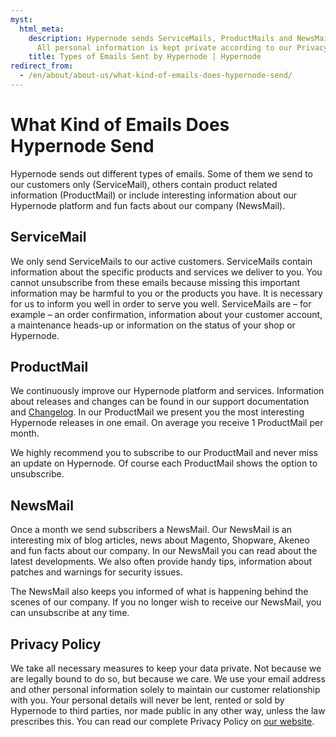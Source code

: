 ```yaml
---
myst:
  html_meta:
    description: Hypernode sends ServiceMails, ProductMails and NewsMails to customers.
      All personal information is kept private according to our Privacy Policy.
    title: Types of Emails Sent by Hypernode | Hypernode
redirect_from:
  - /en/about/about-us/what-kind-of-emails-does-hypernode-send/
---
```


<!-- source: https://support.hypernode.com/en/about/about-us/what-kind-of-emails-does-hypernode-send/ -->

# What Kind of Emails Does Hypernode Send

Hypernode sends out different types of emails. Some of them we send to our customers only (ServiceMail), others contain product related information (ProductMail) or include interesting information about our Hypernode platform and fun facts about our company (NewsMail).

## ServiceMail

We only send ServiceMails to our active customers. ServiceMails contain information about the specific products and services we deliver to you. You cannot unsubscribe from these emails because missing this important information may be harmful to you or the products you have. It is necessary for us to inform you well in order to serve you well. ServiceMails are – for example – an order confirmation, information about your customer account, a maintenance heads-up or information on the status of your shop or Hypernode.

## ProductMail

We continuously improve our Hypernode platform and services. Information about releases and changes can be found in our support documentation and [Changelog](https://changelog.hypernode.com/). In our ProductMail we present you the most interesting Hypernode releases in one email. On average you receive 1 ProductMail per month.

We highly recommend you to subscribe to our ProductMail and never miss an update on Hypernode. Of course each ProductMail shows the option to unsubscribe.

## NewsMail

Once a month we send subscribers a NewsMail. Our NewsMail is an interesting mix of blog articles, news about Magento, Shopware, Akeneo and fun facts about our company. In our NewsMail you can read about the latest developments. We also often provide handy tips, information about patches and warnings for security issues.

The NewsMail also keeps you informed of what is happening behind the scenes of our company. If you no longer wish to receive our NewsMail, you can unsubscribe at any time.

## Privacy Policy

We take all necessary measures to keep your data private. Not because we are legally bound to do so, but because we care. We use your email address and other personal information solely to maintain our customer relationship with you. Your personal details will never be lent, rented or sold by Hypernode to third parties, nor made public in any other way, unless the law prescribes this. You can read our complete Privacy Policy on [our website](https://www.hypernode.com/assets/documents/Privacy-Policy-Hypernode.pdf).
